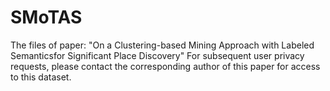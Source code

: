 # SMoTAS
The files of paper: "On a Clustering-based Mining Approach with Labeled Semanticsfor Significant Place Discovery"
For subsequent user privacy requests, please contact the corresponding author of this paper for access to this dataset.
